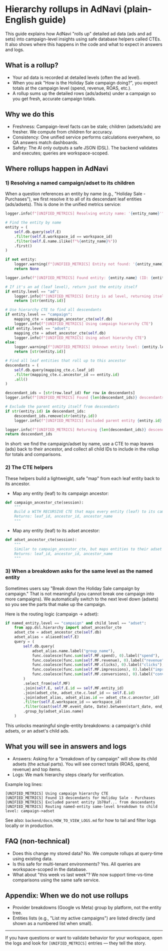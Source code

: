 # Hierarchy rollups in AdNavi (plain-English guide)

This guide explains how AdNavi "rolls up" detailed ad data (ads and ad sets) into campaign-level insights using safe database helpers called CTEs. It also shows where this happens in the code and what to expect in answers and logs.

## What is a rollup?
- Your ad data is recorded at detailed levels (often the ad level).
- When you ask "How is the Holiday Sale campaign doing?", you expect totals at the campaign level (spend, revenue, ROAS, etc.).
- A rollup sums up the detailed rows (ads/adsets) under a campaign so you get fresh, accurate campaign totals.

## Why we do this
- Freshness: Campaign-level facts can be stale; children (adsets/ads) are fresher. We compute from children for accuracy.
- Consistency: One unified service performs calculations everywhere, so QA answers match dashboards.
- Safety: The AI only outputs a safe JSON (DSL). The backend validates and executes; queries are workspace-scoped.

## Where rollups happen in AdNavi

### 1) Resolving a named campaign/adset to its children
When a question references an entity by name (e.g., "Holiday Sale - Purchases"), we first resolve it to all of its descendant leaf entities (ads/adsets). This is done in the unified metrics service:

```530:579:backend/app/services/unified_metric_service.py
logger.info(f"[UNIFIED_METRICS] Resolving entity name: '{entity_name}'")

# Find the entity by name
entity = (
    self.db.query(self.E)
    .filter(self.E.workspace_id == workspace_id)
    .filter(self.E.name.ilike(f"%{entity_name}%"))
    .first()
)

if not entity:
    logger.warning(f"[UNIFIED_METRICS] Entity not found: '{entity_name}'")
    return None

logger.info(f"[UNIFIED_METRICS] Found entity: {entity.name} (ID: {entity.id}, Level: {entity.level})")

# If it's an ad (leaf level), return just the entity itself
if entity.level == "ad":
    logger.info(f"[UNIFIED_METRICS] Entity is ad level, returning itself only")
    return [str(entity.id)]

# Use hierarchy CTE to find all descendants
if entity.level == "campaign":
    mapping_cte = campaign_ancestor_cte(self.db)
    logger.info(f"[UNIFIED_METRICS] Using campaign hierarchy CTE")
elif entity.level == "adset":
    mapping_cte = adset_ancestor_cte(self.db)
    logger.info(f"[UNIFIED_METRICS] Using adset hierarchy CTE")
else:
    logger.warning(f"[UNIFIED_METRICS] Unknown entity level: {entity.level}")
    return [str(entity.id)]

# Find all leaf entities that roll up to this ancestor
descendants = (
    self.db.query(mapping_cte.c.leaf_id)
    .filter(mapping_cte.c.ancestor_id == entity.id)
    .all()
)

descendant_ids = [str(row.leaf_id) for row in descendants]
logger.info(f"[UNIFIED_METRICS] Found {len(descendant_ids)} descendants for {entity.name}")

# Exclude the parent entity itself from descendants
if str(entity.id) in descendant_ids:
    descendant_ids.remove(str(entity.id))
    logger.info(f"[UNIFIED_METRICS] Excluded parent entity {entity.id} from descendants")

logger.info(f"[UNIFIED_METRICS] Returning {len(descendant_ids)} descendant IDs for rollup")
return descendant_ids
```

In short: we find the campaign/adset by name, use a CTE to map leaves (ads) back to their ancestor, and collect all child IDs to include in the rollup for totals and comparisons.

### 2) The CTE helpers
These helpers build a lightweight, safe "map" from each leaf entity back to its ancestor.

- Map any entity (leaf) to its campaign ancestor:

```34:45:backend/app/dsl/hierarchy.py
def campaign_ancestor_cte(session):
    """
    Build a WITH RECURSIVE CTE that maps every entity (leaf) to its campaign ancestor (if exists).
    Returns: leaf_id, ancestor_id, ancestor_name
    """
```

- Map any entity (leaf) to its adset ancestor:

```131:141:backend/app/dsl/hierarchy.py
def adset_ancestor_cte(session):
    """
    Similar to campaign_ancestor_cte, but maps entities to their adset ancestor.
    Returns: leaf_id, ancestor_id, ancestor_name
    """
```

### 3) When a breakdown asks for the same level as the named entity
Sometimes users say "Break down the Holiday Sale campaign by campaign." That is not meaningful (you cannot break one campaign into more campaigns). We automatically switch to the next level down (adsets) so you see the parts that make up the campaign.

Here is the routing logic (campaign -> adset):

```704:729:backend/app/services/unified_metric_service.py
if named_entity.level == "campaign" and child_level == "adset":
    from app.dsl.hierarchy import adset_ancestor_cte
    adset_cte = adset_ancestor_cte(self.db)
    adset_alias = aliased(self.E)
    query = (
        self.db.query(
            adset_alias.name.label("group_name"),
            func.coalesce(func.sum(self.MF.spend), 0).label("spend"),
            func.coalesce(func.sum(self.MF.revenue), 0).label("revenue"),
            func.coalesce(func.sum(self.MF.clicks), 0).label("clicks"),
            func.coalesce(func.sum(self.MF.impressions), 0).label("impressions"),
            func.coalesce(func.sum(self.MF.conversions), 0).label("conversions"),
        )
        .select_from(self.MF)
        .join(self.E, self.E.id == self.MF.entity_id)
        .join(adset_cte, adset_cte.c.leaf_id == self.E.id)
        .join(adset_alias, adset_alias.id == adset_cte.c.ancestor_id)
        .filter(self.E.workspace_id == workspace_id)
        .filter(cast(self.MF.event_date, Date).between(start_date, end_date))
        .group_by(adset_alias.name)
    )
```

This unlocks meaningful single-entity breakdowns: a campaign's child adsets, or an adset's child ads.

## What you will see in answers and logs
- Answers: Asking for a "breakdown of <campaign> by campaign" will show its child adsets (the actual parts). You will see correct totals (ROAS, spend, revenue) and top items.
- Logs: We mark hierarchy steps clearly for verification.

Example log lines:
```text
[UNIFIED_METRICS] Using campaign hierarchy CTE
[UNIFIED_METRICS] Found 13 descendants for Holiday Sale - Purchases
[UNIFIED_METRICS] Excluded parent entity 1b70af... from descendants
[UNIFIED_METRICS] Routing named-entity same-level breakdown to child level: campaign->adset
```

See also: `backend/docs/HOW_TO_VIEW_LOGS.md` for how to tail and filter logs locally or in production.

## FAQ (non-technical)
- Does this change my stored data? No. We compute rollups at query-time using existing data.
- Is this safe for multi-tenant environments? Yes. All queries are workspace-scoped in the database.
- What about "this week vs last week"? We now support time-vs-time comparisons using the same safe service.

## Appendix: When we do not use rollups
- Provider breakdowns (Google vs Meta) group by platform, not the entity tree.
- Entities lists (e.g., "List my active campaigns") are listed directly (and shown as a numbered list when small).

---
If you have questions or want to validate behavior for your workspace, open the logs and look for `[UNIFIED_METRICS]` entries — they tell the story.
